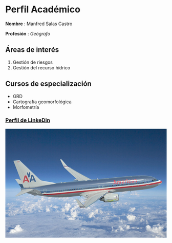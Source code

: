 # **Perfil Académico**

**Nombre** : Manfred Salas Castro

**Profesión** : *Geógrafo*



## Áreas de interés
1. Gestión de riesgos  
2. Gestión del recurso hídrico

## Cursos de especialización
- GRD
- Cartografía geomorfológica
- Morfometría
    
### [Perfil de LinkeDin](https://cr.linkedin.com/in/manfredsalascastro)

![](B757.jpg)
